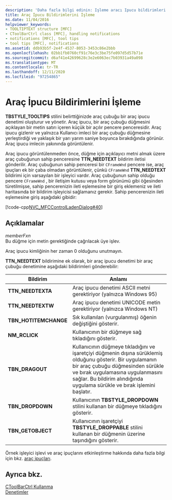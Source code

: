 ```yaml
---
description: 'Daha fazla bilgi edinin: Işleme aracı Ipucu bildirimleri'
title: Araç İpucu Bildirimlerini İşleme
ms.date: 11/04/2016
helpviewer_keywords:
- TOOLTIPTEXT structure [MFC]
- CToolBarCtrl class [MFC], handling notifications
- notifications [MFC], tool tips
- tool tips [MFC], notifications
ms.assetid: ddb93b5f-2e4f-4537-8053-3453c86e2bbb
ms.openlocfilehash: 02bb1fb0760cf91c76e3c3be75fe097d5d57b71e
ms.sourcegitcommit: d6af41e42699628c3e2e6063ec7b03931a49a098
ms.translationtype: MT
ms.contentlocale: tr-TR
ms.lasthandoff: 12/11/2020
ms.locfileid: "97254865"
---
```

# <a name="handling-tool-tip-notifications"></a>Araç İpucu Bildirimlerini İşleme

**TBSTYLE_TOOLTIPS** stilini belirttiğinizde araç çubuğu bir araç ipucu denetimi oluşturur ve yönetir. Araç ipucu, bir araç çubuğu düğmesini açıklayan bir metin satırı içeren küçük bir açılır pencere penceresidir. Araç ipucu gizlenir ve yalnızca Kullanıcı imleci bir araç çubuğu düğmesine yerleştirdiği ve yaklaşık bir yarı yarım saniye boyunca bırakdığında görünür. Araç ipucu imlecin yakınında görüntülenir.

Araç ipucu görüntülenmeden önce, düğme için açıklayıcı metni almak üzere araç çubuğunun sahip penceresine **TTN_NEEDTEXT** bildirim iletisi gönderilir. Araç çubuğunun sahip penceresi bir `CFrameWnd` pencere ise, araç ipuçları ek bir çaba olmadan görüntülenir, çünkü `CFrameWnd` **TTN_NEEDTEXT** bildirimi için varsayılan bir işleyici vardır. Araç çubuğunun sahip olduğu pencere `CFrameWnd` , bir iletişim kutusu veya form görünümü gibi öğesinden türetilmişse, sahip pencerenizin ileti eşlemesine bir giriş eklemeniz ve ileti haritasında bir bildirim işleyicisi sağlamanız gerekir. Sahip pencerenizin ileti eşlemesine giriş aşağıdaki gibidir:

[!code-cpp[NVC_MFCControlLadenDialog#40](codesnippet/cpp/handling-tool-tip-notifications_1.cpp)]

## <a name="remarks"></a>Açıklamalar

*memberFxn*<br/>
Bu düğme için metin gerektiğinde çağrılacak üye işlev.

Araç ipucu kimliğinin her zaman 0 olduğunu unutmayın.

**TTN_NEEDTEXT** bildirimine ek olarak, bir araç ipucu denetimi bir araç çubuğu denetimine aşağıdaki bildirimleri gönderebilir:

|Bildirim|Anlamı|
|------------------|-------------|
|**TTN_NEEDTEXTA**|Araç ipucu denetimi ASCII metni gerektiriyor (yalnızca Windows 95)|
|**TTN_NEEDTEXTW**|Araç ipucu denetimi UNICODE metin gerektiriyor (yalnızca Windows NT)|
|**TBN_HOTITEMCHANGE**|Sık kullanılan (vurgulanmış) öğenin değiştiğini gösterir.|
|**NM_RCLICK**|Kullanıcının bir düğmeye sağ tıkladığını gösterir.|
|**TBN_DRAGOUT**|Kullanıcının düğmeye tıkladığını ve işaretçiyi düğmenin dışına sürüklemiş olduğunu gösterir. Bir uygulamanın bir araç çubuğu düğmesinden sürükle ve bırak uygulamasına uygulanmasını sağlar. Bu bildirim alındığında uygulama sürükle ve bırak işlemini başlatır.|
|**TBN_DROPDOWN**|Kullanıcının **TBSTYLE_DROPDOWN** stilini kullanan bir düğmeye tıkladığını gösterir.|
|**TBN_GETOBJECT**|Kullanıcının işaretçiyi **TBSTYLE_DROPPABLE** stilini kullanan bir düğmenin üzerine taşındığını gösterir.|

Örnek işleyici işlevi ve araç ipuçlarını etkinleştirme hakkında daha fazla bilgi için bkz. [araç ipuçları](tool-tips-in-windows-not-derived-from-cframewnd.md).

## <a name="see-also"></a>Ayrıca bkz.

[CToolBarCtrl Kullanma](using-ctoolbarctrl.md)<br/>
[Denetimler](controls-mfc.md)

